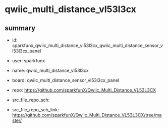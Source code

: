 # qwiic_multi_distance_vl53l3cx
 
## summary 
* id: sparkfunx_qwiic_multi_distance_vl53l3cx_qwiic_multi_distance_sensor_vl53l3cx_panel
* user: sparkfunx
* name: qwiic_multi_distance_vl53l3cx
* board: qwiic_multi_distance_sensor_vl53l3cx_panel
* repo: https://github.com/sparkfunX/Qwiic_Multi_Distance_VL53L3CX



* src_file_repo_sch: 
* src_file_repo_sch_link: https://github.com/sparkfunX/Qwiic_Multi_Distance_VL53L3CX/tree/master/




